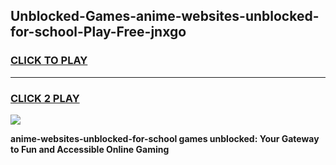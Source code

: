 
## Unblocked-Games-anime-websites-unblocked-for-school-Play-Free-jnxgo
<h3>
<a href="https://premium76.site?title=anime-websites-unblocked-for-school&ref=20M">CLICK TO PLAY</a></h3>
<hr>

<h3>
<a href="https://premium76.site?title=anime-websites-unblocked-for-school&ref=20M">CLICK 2 PLAY</a>
  
</h3>

<a href="https://premium76.site?title=anime-websites-unblocked-for-school&ref=19M"><img src="https://clearcache.store/games.png"></a>


**anime-websites-unblocked-for-school games unblocked: Your Gateway to Fun and Accessible Online Gaming**
